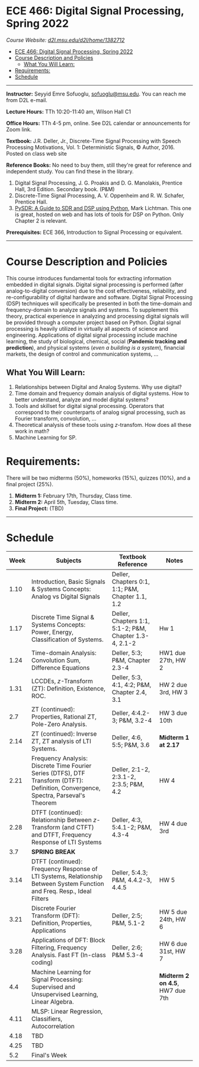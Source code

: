 # ECE 466: Digital Signal Processing, Spring 2022
*Course Website: [d2l.msu.edu/d2l/home/1382712](https://d2l.msu.edu/d2l/home/1382712)*
- [ECE 466: Digital Signal Processing, Spring 2022](#ece-466-digital-signal-processing-spring-2022)
- [Course Description and Policies](#course-description-and-policies)
  - [What You Will Learn:](#what-you-will-learn)
- [Requirements:](#requirements)
- [Schedule](#schedule)

---
__Instructor:__ Seyyid Emre Sofuoglu, sofuoglu@msu.edu. You can reach me from D2L e-mail.

__Lecture Hours:__ TTh 10:20-11:40 am, Wilson Hall C1

__Office Hours:__ TTh 4-5 pm, online. See D2L calendar or announcements for Zoom link.

__Textbook:__ J.R. Deller, Jr., Discrete-Time Signal Processing with Speech Processing Motivations, Vol. 1: Deterministic Signals, &copy; Author, 2016. Posted on class web site

__Reference Books:__ No need to buy them, still they're great for reference and independent study. You can find these in the library.
1. Digital  Signal  Processing,  J.  G.  Proakis  and  D.  G.  Manolakis,  Prentice  Hall, 3rd Edition. Secondary book. (P&M)
2. Discrete-Time Signal Processing, A. V. Oppenheim and R. W. Schafer, Prentice 
Hall.
3. [PySDR: A Guide to SDR and DSP using Python](https://pysdr.org/index.html), Mark Lichtman. This one is great, hosted on web and has lots of tools for DSP on Python. Only Chapter 2 is relevant.

__Prerequisites:__ ECE 366, Introduction to Signal Processing or equivalent.

---
Course Description and Policies 
=

This course introduces fundamental tools for extracting information 
embedded in digital signals. Digital signal processing is performed (after analog-to-digital conversion) due to the cost effectiveness, reliability, and re-configurability of digital hardware and software. Digital Signal Processing (DSP) techniques will specifically be presented in both the time-domain and frequency-domain to analyze signals and systems. To supplement this theory, practical experience in analyzing and processing digital signals will be provided through a computer project based on Python. Digital signal processing is heavily utilized in virtually all aspects of science and engineering. Applications of digital signal processing include machine learning, the study of biological, chemical, social (__Pandemic tracking and prediction__), and physical systems (_even a building is a system_), financial markets, the design of control and communication systems, ...

## What You Will Learn:
1. Relationships between Digital and Analog Systems. Why use digital?
2. Time domain and frequency domain analysis of digital systems. How to better understand, analyze and model digital systems?
3. Tools and skillset for digital signal processing. Operators that correspond to their counterparts of analog signal processing, such as Fourier transform, convolution, ...
4. Theoretical analysis of these tools using $z$-transfom. How does all these work in math?
5. Machine Learning for SP. 

Requirements: 
==
There will be two midterms (50%), homeworks (15%), quizzes (10%), and a final project (25%).
1. __Midterm 1:__ February 17th, Thursday, Class time.
2. __Midterm 2:__ April 5th, Tuesday, Class time.
3. __Final Project:__ (TBD)

---
Schedule
=

| Week | Subjects | Textbook Reference | Notes|
|-|-|-|-|
| 1.10 |  Introduction, Basic Signals & Systems Concepts: Analog vs Digital Signals | Deller, Chapters 0:1, 1:1; P&M, Chapter 1.1, 1.2 |
| 1.17 |  Discrete Time Signal & Systems Concepts: Power, Energy, Classification of Systems.  |  Deller, Chapters 1:1, 5:1-2; P&M, Chapter 1.3-4, 2.1-2 | Hw 1 |
| 1.24 |  Time-domain Analysis: Convolution Sum, Difference Equations |  Deller, 5:3; P&M, Chapter 2.3-4| HW1 due 27th, HW 2 |
| 1.31 |  LCCDEs, $z$-Transform (ZT): Definition, Existence, ROC.  | Deller, 5:3, 4:1, 4:2; P&M, Chapter 2.4, 3.1 | HW 2 due 3rd, HW 3 |
| 2.7 |  ZT (continued):  Properties, Rational ZT, Pole-Zero Analysis. | Deller, 4:4.2-3; P&M, 3.2-4  | HW 3 due 10th  |
| 2.14 |  ZT (continued): Inverse ZT, ZT analysis of LTI Systems. | Deller, 4:6, 5:5; P&M, 3.6 | __Midterm 1 at 2.17__ | 
| 2.21 |  Frequency Analysis: Discrete Time Fourier Series (DTFS), DTF Transform (DTFT): Definition, Convergence, Spectra, Parseval's Theorem | Deller,  2:1-2, 2:3.1-2, 2:3.5; P&M, 4.2 | HW 4 |
| 2.28 | DTFT (continued): Relationship Between $z$-Transform (and CTFT) and DTFT, Frequency Response of LTI Systems |  Deller, 4:3, 5:4.1-2; P&M, 4.3-4 |  HW 4 due 3rd |
| 3.7 |  __SPRING BREAK__ | |
| 3.14 |   DTFT (continued): Frequency Response of LTI Systems, Relationship Between System Function and Freq. Resp., Ideal Filters |  Deller, 5:4.3; P&M, 4.4.2-3, 4.4.5 |  HW 5 |
| 3.21 |  Discrete Fourier Transform (DFT): Definition, Properties, Applications | Deller, 2:5; P&M, 5.1-2 | HW 5 due 24th, HW 6 |
| 3.28 |  Applications of DFT: Block Filtering, Frequency Analysis. Fast FT (In-class coding) | Deller, 2:6; P&M 5.3-4 | HW 6 due 31st, HW 7|
| 4.4 | Machine Learning for Signal Processing: Supervised and Unsupervised Learning, Linear Algebra. | | __Midterm 2 on 4.5__, HW7 due 7th |
| 4.11 |  MLSP: Linear Regression, Classifiers, Autocorrelation  |  |
| 4.18 |  TBD |  |
| 4.25 |  TBD |  |
| 5.2 |  Final's Week |  |